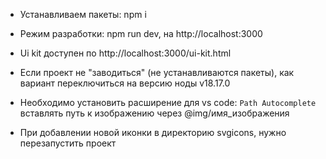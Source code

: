 - Устанавливаем пакеты: npm i
- Режим разработки: npm run dev, на http://localhost:3000

- Ui kit доступен по http://localhost:3000/ui-kit.html
- Если проект не "заводиться" (не устанавливаются пакеты), как вариант переключиться на версию ноды v18.17.0
- Необходимо установить расширение для vs code: `Path Autocomplete` вставлять путь к изображению через @img/имя_изображения
- При добавлении новой иконки в директорию svgicons, нужно перезапустить проект

